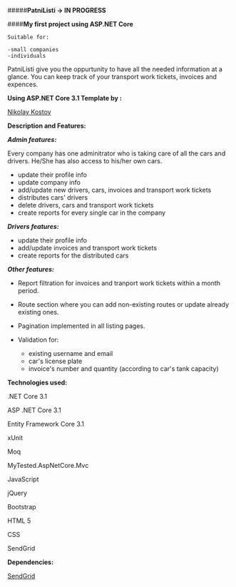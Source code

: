 #####**PatniListi -> IN PROGRESS**

####**My first project using ASP.NET Core**

    Suitable for:
    
    -small companies
    -individuals

PatniListi give you the oppurtunity to have all the needed information at a glance.
You can keep track of your transport work tickets, invoices and expences.

**Using ASP.NET Core 3.1 Template by :**

[Nikolay Kostov](https://github.com/NikolayIt/)

**Description and Features:**

***Admin features:***

Every company has one adminitrator who is taking care of all the cars and drivers. He/She has also access to his/her own cars. 

  - update their profile info
  - update company info
  - add/update new drivers, cars, invoices and transport work tickets
  - distributes cars' drivers
  - delete drivers, cars and transport work tickets
  - create reports for every single car in the company
	
***Drivers features:***

  - update their profile info
  - add/update invoices and transport work tickets
  - create reports for the distributed cars
  
***Other features:***

+ Report filtration for invoices and tranport work tickets within a month period.
+ Route section where you can add non-existing routes or update already existing ones.
+ Pagination implemented in all listing pages.
+ Validation for:

  - existing username and email
  - car's license plate
  - invoice's number and quantity (according to car's tank capacity)

**Technologies used:**

.NET Core 3.1

ASP .NET Core 3.1

Entity Framework Core 3.1

xUnit

Moq

MyTested.AspNetCore.Mvc

JavaScript

jQuery

Bootstrap

HTML 5

CSS

SendGrid

**Dependencies:**

[SendGrid](https://sendgrid.com/)
